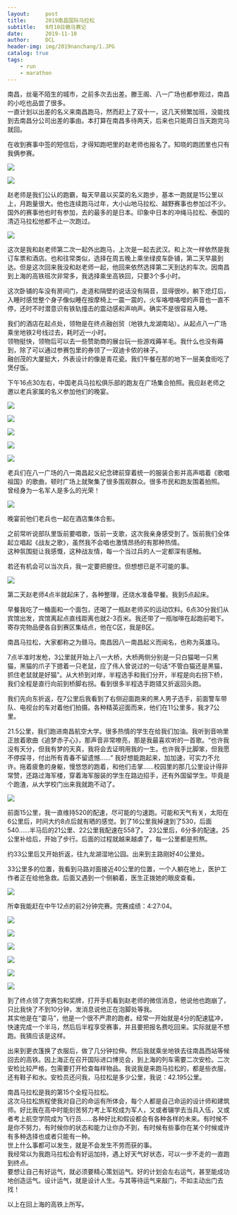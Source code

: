 ```yaml
---
layout:     post
title:      2019南昌国际马拉松
subtitle:   9月10日赣马赛记
date:       2019-11-10
author:     DCL
header-img: img/2019nanchang/1.JPG
catalog: true
tags:
    - run
    - marathon
---
```

南昌，丝毫不陌生的城市，之前多次去出差。滕王阁、八一广场也都参观过，南昌的小吃也品尝了很多。  
一直计划以出差的名义来南昌跑马，然而赶上了双十一，这几天频繁加班，没能找到去南昌分公司出差的事由。本打算在南昌多待两天，后来也只能周日当天跑完马就回。  

在收到赛事中签的短信后，才得知跑吧里的赵老师也报名了。知晓的跑团里也只有我俩参赛。  

![](http://daichunlei.com/img/2019nanchang/16.JPG)

![](http://daichunlei.com/img/2019nanchang/17.JPG)

赵老师是我们公认的跑霸，每天早晨以买菜的名义跑步，基本一跑就是15公里以上，月跑量很大。他也连续跑马过年，大小山地马拉松、越野赛事也参加过不少。国外的赛事他也时有参加，去的最多的是日本。印象中日本的冲绳马拉松、泰国的清迈马拉松他都不止一次跑过。  

![](http://daichunlei.com/img/2019nanchang/18.JPG)

这次是我和赵老师第二次一起外出跑马，上次是一起去武汉。和上次一样依然是我订车票和酒店。也和往常类似，选择在周五晚上乘坐绿皮车卧铺，第二天早晨到达。但是这次回来我没和赵老师一起，他回来依然选择第二天到达的车次。因南昌到上海的高铁班次非常多，我选择乘坐高铁回，只要3个多小时。  

这次卧铺的车没有房间门，走道和隔壁的说话没有隔音，显得很吵。躺下熄灯后，入睡时感觉整个身子像似睡在按摩椅上一震一震的，火车咯噔咯噔的声音也一直不停，还时不时潜意识有铁轨撞击的震动感和声响声。确实不是很容易入睡。

我们的酒店在起点处，领物是在终点融创贸（地铁九龙湖南站）。从起点八一广场乘坐地铁2号线过去，耗时近一小时。  
领物挺快，领物后可以去一些赞助商的展台玩一些游戏薅羊毛。我什么也没有薅到，除了可以通过参赛包里的券领了一双迪卡侬的袜子。  
融创茂的大厦挺大，外表设计的像是青花瓷。我们午餐在那的地下一层美食街吃了煲仔饭。  

下午16点30左右，中国老兵马拉松俱乐部的跑友在广场集合拍照。我应赵老师之邀以老兵家属的名义参加他们的晚宴。  

![](http://daichunlei.com/img/2019nanchang/3.JPG)

![](http://daichunlei.com/img/2019nanchang/4.JPG)

![](http://daichunlei.com/img/2019nanchang/5.JPG)

![](http://daichunlei.com/img/2019nanchang/6.JPG)

![](http://daichunlei.com/img/2019nanchang/7.JPG)

老兵们在八一广场的八一南昌起义纪念碑前穿着统一的服装合影并高声唱着《歌唱祖国》的歌曲，顿时广场上就聚集了很多围观群众。很多市民和跑友围着拍照。  
曾经身为一名军人是多么的光荣！

![](http://daichunlei.com/img/2019nanchang/8.JPG)

晚宴前他们老兵也一起在酒店集体合影。

之前常听说部队里饭前要唱歌，饭前一支歌，这次我亲身感受到了。饭前我们全体起立唱起《战友之歌》，虽然我不会唱也激情昂扬的有那种热情。  
这种氛围挺让我感慨，这种战友情，每一个当过兵的人一定都深有感触。

若还有机会可以当次兵，我一定要把握住。但想想已是不可能的事。

![](http://daichunlei.com/img/2019nanchang/2.JPG)

第二天赵老师4点半就起床了，各种整理，还烧水准备早餐。我到5点起床。

早餐我吃了一桶面和一个面包，还喝了一瓶赵老师买的运动饮料。6点30分我们从宾馆出发，宾馆离起点直线距离也就2-3百米。我还带了一瓶咖啡在起跑前喝下。寄存完物品便各自到赛区集结点，他在C区，我是B区。

南昌马拉松，大家都称之为赣马。南昌因八一南昌起义而闻名，也称为英雄马。

7点半准时发枪，3公里就开始上八一大桥，大桥两侧分别是一只白猫喝一只黑猫，黑猫的爪子下摁着一只老鼠，应了伟人曾说过的一句话“不管白猫还是黑猫，抓住老鼠就是好猫”。从大桥到对岸，半程选手和我们分开，半程是向右拐下桥，我们全程是直行向前到桥脚右拐。看到很多半程选手跑错又折返回头跑。  
  
我们先向东折返，在7公里后我看到了右侧迎面跑来的黑人男子选手，前面警车带队、电视台的车对着他们拍摄。各种精英迎面而来，他们在11公里多，我才7公里。    

21.5公里，我们跑进南昌航空大学。很多热情的学生在给我们加油。我听到音响里正放着歌曲《追梦赤子心》，那声音非常嘹亮，那是我最喜欢听的一首歌。“也许我没有天分，但我有梦的天真，我将会去证明用我的一生。也许我手比脚笨，但我愿不停探寻，付出所有青春不留遗憾……” 我好想能跑起来，加加速，可实力不允许。拖着疲惫的身躯，慢悠悠的跑着，和他们击掌……校园里的那几公里设计得非常赞，还路过海军楼，穿着海军服装的学生在路边招手，还有外国留学生。毕竟是个跑渣，从大学校门出来我就跑不动了。

![](http://daichunlei.com/img/2019nanchang/19.jpg)

前面15公里，我一直维持520的配速，尽可能的匀速跑。可能和天气有关，太阳在6公里后，时间大约8点后就有晒的感觉。到了16公里我掉速到了530，后面540……半马后的21公里、22公里我配速在558了。
23公里后，6分多的配速。25公里补给后，开始了步行。后面的过程就越来越虐了，每一公里都是煎熬。

约33公里后又开始折返，往九龙湖湿地公园。出来到主路刚好40公里处。

33公里多的位置，我看到马路对面接近40公里的位置，一个人躺在地上，医护工作者正在给他急救。后面又遇到一个侧躺着，医生正拨她的眼皮查看。

![](http://daichunlei.com/img/2019nanchang/9.jpg)

所幸我能赶在中午12点的前2分钟完赛。完赛成绩：4:27:04。

![](http://daichunlei.com/img/2019nanchang/10.JPG)

![](http://daichunlei.com/img/2019nanchang/11.JPG)

![](http://daichunlei.com/img/2019nanchang/12.JPG)

![](http://daichunlei.com/img/2019nanchang/13.JPG)

![](http://daichunlei.com/img/2019nanchang/14.JPG)

![](http://daichunlei.com/img/2019nanchang/15.JPG)

到了终点领了完赛包和奖牌，打开手机看到赵老师的微信消息，他说他也跑崩了，只比我快了不到10分钟，发消息说他正在泡脚处等我。  
其实他是在“耍马”，他是一个很不严肃的跑者。经常一开始就是4分的配速猛冲，快速完成一个半马，然后后半程享受赛事，并且要把报名费吃回来。实际就是不想跑。我猜应该是这样。

出来到更衣篷换了衣服后，做了几分钟拉伸。然后我就乘坐地铁去往南昌西站等候回去的高铁。因上海正在召开国际进口博览会，到上海的列车需要二次安检。二次安检比较严格，包需要打开检查每样物品。我说我是来跑马拉松的，都是些衣服，还有鞋子和水。安检员还问我，马拉松是多少公里，我说：42.195公里。  

南昌马拉松是我的第15个全程马拉松。  
这次马拉松旅程使我对自己的命运有所体会，每个人都是自己命运的设计师和建筑师。好比我在高中时能刻苦努力考上军校成为军人，又或者辍学去当兵入伍，又或者考上航空学院成为飞行员……各种好比和假设都会有各种各样的未来。有时候不是你不努力，有时候你的状态和能力让你办不到，有时候有些事你在某个时候或许有多种选择也或者只能有一种。  
世上什么事都可以发生，就是不会发生不劳而获的事。  
我经常以为我跑马拉松会有好运加持，遇上好天气好状态，可以一步不走的一直跑到终点。  
要想让自己有好运气，就必须要精心策划运气。好的计划会左右运气，甚至能成功地创造运气。设计运气，就是设计人生。与其等待运气来敲门，不如主动出门去找！

以上在回上海的高铁上所写。






